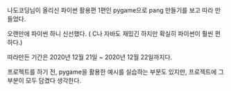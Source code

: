 나도코딩님이 올리신 파이썬 활용편 1편인 pygame으로 pang 만들기를 보고 따라 만들었다.

오랜만에 파이썬 하니 신선했다.
( C나 자바도 재밌긴 하지만 확실히 파이썬이 훨씬 편하다.)

따라만든 기간은 2020년 12월 21일 ~ 2020년 12월 22일까지다.

프로젝트를 하기 전, pygame을 활용한 예시를 실습하는 부분도 있지만,
프로젝트에 그 부분이 모두 담겼다 생각한다.
